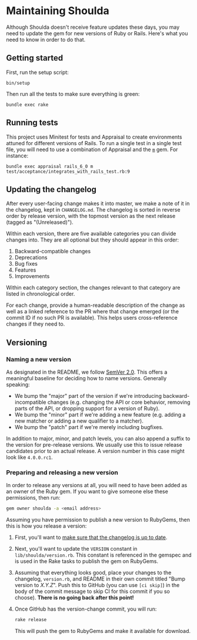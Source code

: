# Maintaining Shoulda

Although Shoulda doesn't receive feature updates these days, you may need to
update the gem for new versions of Ruby or Rails. Here's what you need to know
in order to do that.

## Getting started

First, run the setup script:

    bin/setup

Then run all the tests to make sure everything is green:

    bundle exec rake

## Running tests

This project uses Minitest for tests and Appraisal to create environments
attuned for different versions of Rails. To run a single test in a single test
file, you will need to use a combination of Appraisal and the [`m`][m] gem. For
instance:

[m]: https://github.com/qrush/m

    bundle exec appraisal rails_6_0 m test/acceptance/integrates_with_rails_test.rb:9

## Updating the changelog

After every user-facing change makes it into master, we make a note of it in the
changelog, kept in `CHANGELOG.md`. The changelog is sorted in reverse order by
release version, with the topmost version as the next release (tagged as
"(Unreleased)").

Within each version, there are five available categories you can divide changes
into. They are all optional but they should appear in this order:

1. Backward-compatible changes
1. Deprecations
1. Bug fixes
1. Features
1. Improvements

Within each category section, the changes relevant to that category are listed
in chronological order.

For each change, provide a human-readable description of the change as well as a
linked reference to the PR where that change emerged (or the commit ID if no
such PR is available). This helps users cross-reference changes if they need to.

## Versioning

### Naming a new version

As designated in the README, we follow [SemVer 2.0][semver]. This offers a
meaningful baseline for deciding how to name versions. Generally speaking:

[semver]: https://semver.org/spec/v2.0.0.html

* We bump the "major" part of the version if we're introducing
  backward-incompatible changes (e.g. changing the API or core behavior,
  removing parts of the API, or dropping support for a version of Ruby).
* We bump the "minor" part if we're adding a new feature (e.g. adding a new
  matcher or adding a new qualifier to a matcher).
* We bump the "patch" part if we're merely including bugfixes.

In addition to major, minor, and patch levels, you can also append a
suffix to the version for pre-release versions. We usually use this to issue
release candidates prior to an actual release. A version number in this case
might look like `4.0.0.rc1`.

### Preparing and releasing a new version

In order to release any versions at all, you will need to have been added as
an owner of the Ruby gem. If you want to give someone else these permissions,
then run:

```bash
gem owner shoulda -a <email address>
```

Assuming you have permission to publish a new version to RubyGems, then this is
how you release a version:

1. First, you'll want to [make sure that the changelog is up to
   date](#updating-the-changelog).

2. Next, you'll want to update the `VERSION` constant in
   `lib/shoulda/version.rb`. This constant is referenced in the gemspec and is
   used in the Rake tasks to publish the gem on RubyGems.

3. Assuming that everything looks good, place your changes to the changelog,
   `version.rb`, and README in their own commit titled "Bump version to
   *X.Y.Z*". Push this to GitHub (you can use `[ci skip]`) in the body of the
   commit message to skip CI for this commit if you so choose). **There is no
   going back after this point!**

6. Once GitHub has the version-change commit, you will run:

   ```bash
   rake release
   ```

   This will push the gem to RubyGems and make it available for download.

